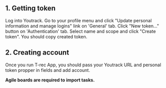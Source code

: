 

## 1. Getting token

Log into Youtrack. Go to your profile menu and click "Update personal information and manage logins" link on 'General' tab. Click "New token..." button on 'Authentication' tab. Select name and scope and click "Create token". You should copy created token.

## 2. Creating account

Once you run T-rec App, you should pass your Youtrack URL and personal token propper in fields and add account.

**Agile boards are required to import tasks.**



